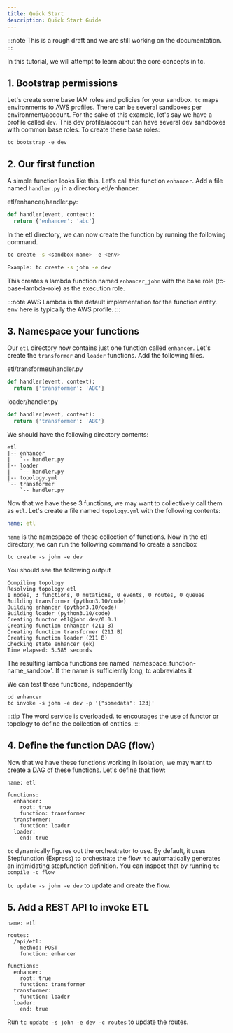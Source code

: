 ```yaml
---
title: Quick Start
description: Quick Start Guide
---
```


:::note
This is a rough draft and we are still working on the documentation.
:::



In this tutorial, we will attempt to learn about the core concepts in tc.

## 1. Bootstrap permissions

Let's create some base IAM roles and policies for your sandbox. `tc` maps environments to AWS profiles. There can be several sandboxes per environment/account. For the sake of this example, let's say we have a profile called `dev`. This dev profile/account can have several dev sandboxes with common base roles. To create these base roles:

```
tc bootstrap -e dev
```

## 2. Our first function

A simple function looks like this. Let's call this function `enhancer`. Add a file named `handler.py` in a directory etl/enhancer.

etl/enhancer/handler.py:

```python
def handler(event, context):
  return {'enhancer': 'abc'}
```

In the etl directory, we can now create the function by running the following command.

```sh
tc create -s <sandbox-name> -e <env>

Example: tc create -s john -e dev
```

This creates a lambda function named `enhancer_john` with the base role (tc-base-lambda-role) as the execution role.


:::note
AWS Lambda is the default implementation for the function entity. env here is typically the AWS profile.
:::

## 3. Namespace your functions

Our `etl` directory now contains just one function called `enhancer`. Let's create the `transformer` and `loader` functions. Add the following files.

etl/transformer/handler.py

```python
def handler(event, context):
  return {'transformer': 'ABC'}

```

loader/handler.py

```python
def handler(event, context):
  return {'transformer': 'ABC'}

```
We should have the following directory contents:

```
etl
|-- enhancer
|   `-- handler.py
|-- loader
|   `-- handler.py
|-- topology.yml
`-- transformer
    `-- handler.py
```

Now that we have these 3 functions, we may want to collectively call them as `etl`. Let's create a file named `topology.yml` with the following contents:

```yaml
name: etl
```

`name` is the namespace of these collection of functions.
Now in the etl directory, we can run the following command to create a sandbox

```
tc create -s john -e dev
```
You should see the following output

```
Compiling topology
Resolving topology etl
1 nodes, 3 functions, 0 mutations, 0 events, 0 routes, 0 queues
Building transformer (python3.10/code)
Building enhancer (python3.10/code)
Building loader (python3.10/code)
Creating functor etl@john.dev/0.0.1
Creating function enhancer (211 B)
Creating function transformer (211 B)
Creating function loader (211 B)
Checking state enhancer (ok)
Time elapsed: 5.585 seconds
```

The resulting lambda functions are named 'namespace_function-name_sandbox'. If the name is sufficiently long, tc abbreviates it

We can test these functions, independently

```
cd enhancer
tc invoke -s john -e dev -p '{"somedata": 123}'
```

:::tip
The word service is overloaded. tc encourages the use of functor or topology to define the collection of entities.
:::

## 4. Define the function DAG (flow)

Now that we have these functions working in isolation, we may want to create a DAG of these functions. Let's define that flow:

```
name: etl

functions:
  enhancer:
    root: true
    function: transformer
  transformer:
    function: loader
  loader:
	end: true

```

`tc` dynamically figures out the orchestrator to use. By default, it uses Stepfunction (Express) to orchestrate the flow. `tc` automatically generates an intimidating stepfunction definition. You can inspect that by running `tc compile -c flow`


`tc update -s john -e dev` to update and create the flow.

## 5. Add a REST API to invoke ETL

```
name: etl

routes:
  /api/etl:
    method: POST
    function: enhancer

functions:
  enhancer:
    root: true
    function: transformer
  transformer:
    function: loader
  loader:
	end: true
```

Run `tc update -s john -e dev -c routes` to update the routes.

